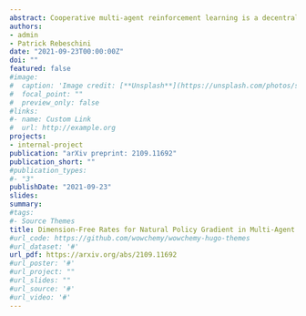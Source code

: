 ```yaml
---
abstract: Cooperative multi-agent reinforcement learning is a decentralized paradigm in sequential decision making where agents distributed over a network iteratively collaborate with neighbors to maximize global (network-wide) notions of rewards. Exact computations typically involve a complexity that scales exponentially with the number of agents. To address this curse of dimensionality, we design a scalable algorithm based on the Natural Policy Gradient framework that uses local information and only requires agents to communicate with neighbors within a certain range. Under standard assumptions on the spatial decay of correlations for the transition dynamics of the underlying Markov process and the localized learning policy, we show that our algorithm converges to the globally optimal policy with a dimension-free statistical and computational complexity, incurring a localization error that does not depend on the number of agents and converges to zero exponentially fast as a function of the range of communication.
authors:
- admin
- Patrick Rebeschini
date: "2021-09-23T00:00:00Z"
doi: ""
featured: false
#image:
#  caption: 'Image credit: [**Unsplash**](https://unsplash.com/photos/s9CC2SKySJM)'
#  focal_point: ""
#  preview_only: false
#links:
#- name: Custom Link
#  url: http://example.org
projects:
- internal-project
publication: "arXiv preprint: 2109.11692"
publication_short: ""
#publication_types:
#- "3"
publishDate: "2021-09-23"
slides:
summary:
#tags:
#- Source Themes
title: Dimension-Free Rates for Natural Policy Gradient in Multi-Agent Reinforcement Learning
#url_code: https://github.com/wowchemy/wowchemy-hugo-themes
#url_dataset: '#'
url_pdf: https://arxiv.org/abs/2109.11692
#url_poster: '#'
#url_project: ""
#url_slides: ""
#url_source: '#'
#url_video: '#'
---
```


